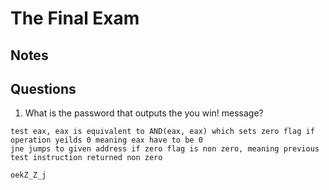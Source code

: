 # The Final Exam

## Notes


## Questions
1. What is the password that outputs the you win! message?
```
test eax, eax is equivalent to AND(eax, eax) which sets zero flag if operation yeilds 0 meaning eax have to be 0
jne jumps to given address if zero flag is non zero, meaning previous test instruction returned non zero

oekZ_Z_j
```